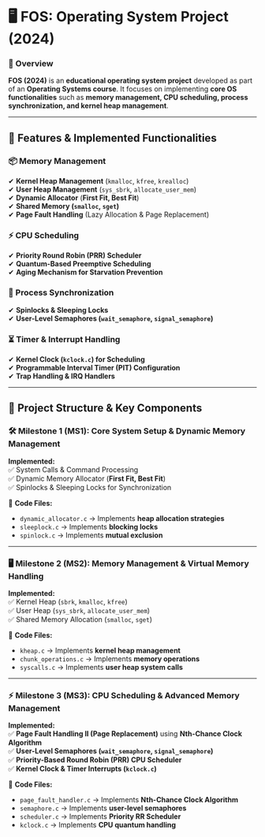 # **🖥️ FOS: Operating System Project (2024)**  

### **📌 Overview**  
**FOS (2024)** is an **educational operating system project** developed as part of an **Operating Systems course**. It focuses on implementing **core OS functionalities** such as **memory management, CPU scheduling, process synchronization, and kernel heap management**.  

---

## **🚀 Features & Implemented Functionalities**  

### **📦 Memory Management**  
✔ **Kernel Heap Management** (`kmalloc`, `kfree`, `krealloc`)  
✔ **User Heap Management** (`sys_sbrk`, `allocate_user_mem`)  
✔ **Dynamic Allocator** (**First Fit, Best Fit**)  
✔ **Shared Memory (`smalloc`, `sget`)**  
✔ **Page Fault Handling** (Lazy Allocation & Page Replacement)  

### **⚡ CPU Scheduling**  
✔ **Priority Round Robin (PRR) Scheduler**  
✔ **Quantum-Based Preemptive Scheduling**  
✔ **Aging Mechanism for Starvation Prevention**  

### **🔄 Process Synchronization**  
✔ **Spinlocks & Sleeping Locks**  
✔ **User-Level Semaphores (`wait_semaphore`, `signal_semaphore`)**  

### **⏳ Timer & Interrupt Handling**  
✔ **Kernel Clock (`kclock.c`) for Scheduling**  
✔ **Programmable Interval Timer (PIT) Configuration**  
✔ **Trap Handling & IRQ Handlers**  

---

## **📂 Project Structure & Key Components**  

### **🛠️ Milestone 1 (MS1): Core System Setup & Dynamic Memory Management**  
**Implemented:**  
✅ System Calls & Command Processing  
✅ Dynamic Memory Allocator (**First Fit, Best Fit**)  
✅ Spinlocks & Sleeping Locks for Synchronization  

🔹 **Code Files:**  
- `dynamic_allocator.c` → Implements **heap allocation strategies**  
- `sleeplock.c` → Implements **blocking locks**  
- `spinlock.c` → Implements **mutual exclusion**  

---

### **🖥️ Milestone 2 (MS2): Memory Management & Virtual Memory Handling**  
**Implemented:**  
✅ Kernel Heap (`sbrk`, `kmalloc`, `kfree`)  
✅ User Heap (`sys_sbrk`, `allocate_user_mem`)  
✅ Shared Memory Allocation (`smalloc`, `sget`)  

🔹 **Code Files:**  
- `kheap.c` → Implements **kernel heap management**  
- `chunk_operations.c` → Implements **memory operations**  
- `syscalls.c` → Implements **user heap system calls**  

---

### **⚡ Milestone 3 (MS3): CPU Scheduling & Advanced Memory Management**  
**Implemented:**  
✅ **Page Fault Handling II (Page Replacement)** using **Nth-Chance Clock Algorithm**  
✅ **User-Level Semaphores (`wait_semaphore`, `signal_semaphore`)**  
✅ **Priority-Based Round Robin (PRR) CPU Scheduler**  
✅ **Kernel Clock & Timer Interrupts (`kclock.c`)**  

🔹 **Code Files:**  
- `page_fault_handler.c` → Implements **Nth-Chance Clock Algorithm**  
- `semaphore.c` → Implements **user-level semaphores**  
- `scheduler.c` → Implements **Priority RR Scheduler**  
- `kclock.c` → Implements **CPU quantum handling**
